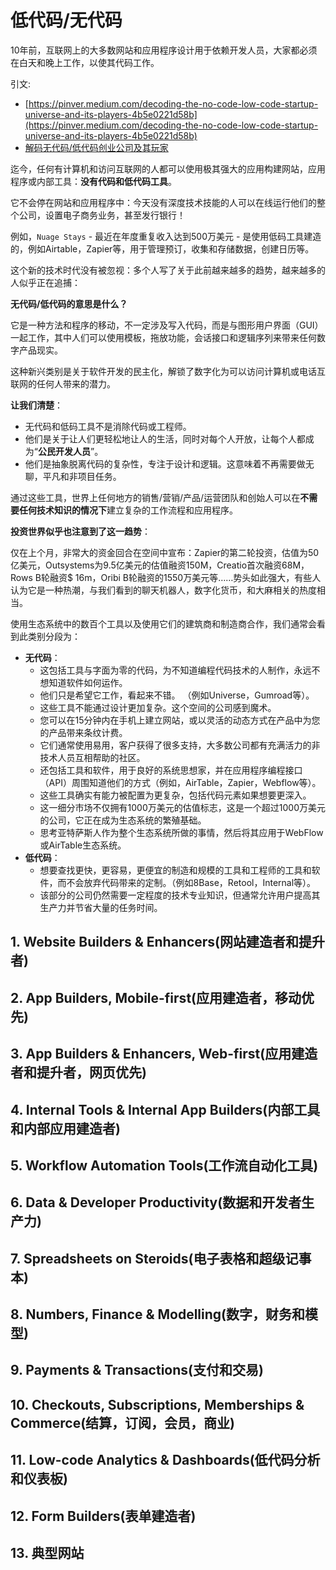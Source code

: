 # 低代码/无代码

10年前，互联网上的大多数网站和应用程序设计用于依赖开发人员，大家都必须在白天和晚上工作，以使其代码工作。

引文:
* [https://pinver.medium.com/decoding-the-no-code-low-code-startup-universe-and-its-players-4b5e0221d58b](https://pinver.medium.com/decoding-the-no-code-low-code-startup-universe-and-its-players-4b5e0221d58b)
* [解码无代码/低代码创业公司及其玩家](https://www.toutiao.com/i6991709936115794464/?tt_from=dingtalk&utm_campaign=client_share&timestamp=1628139654&app=news_article&utm_source=dingtalk&utm_medium=toutiao_ios&use_new_style=1&req_id=202108051300540101351641010905CFE6&share_token=293D09F7-CD57-42A7-9FC3-7FA64ECB8F20&dtshare_count=1&group_id=6991709936115794464)

迄今，任何有计算机和访问互联网的人都可以使用极其强大的应用构建网站，应用程序或内部工具：**没有代码和低代码工具**。

它不会停在网站和应用程序中：今天没有深度技术技能的人可以在线运行他们的整个公司，设置电子商务业务，甚至发行银行！

例如，`Nuage Stays` - 最近在年度重复收入达到500万美元 - 是使用低码工具建造的，例如Airtable，Zapier等，用于管理预订，收集和存储数据，创建日历等。

这个新的技术时代没有被忽视：多个人写了关于此前越来越多的趋势，越来越多的人似乎正在追捕：

**无代码/低代码的意思是什么？**

它是一种方法和程序的移动，不一定涉及写入代码，而是与图形用户界面（GUI）一起工作，其中人们可以使用模板，拖放功能，会话接口和逻辑序列来带来任何数字产品现实。

这种新兴类别是关于软件开发的民主化，解锁了数字化为可以访问计算机或电话互联网的任何人带来的潜力。

**让我们清楚**：

- 无代码和低码工具不是消除代码或工程师。
- 他们是关于让人们更轻松地让人的生活，同时对每个人开放，让每个人都成为“__公民开发人员__”。
- 他们是抽象脱离代码的复杂性，专注于设计和逻辑。这意味着不再需要做无聊，平凡和非项目任务。

通过这些工具，世界上任何地方的销售/营销/产品/运营团队和创始人可以在**不需要任何技术知识的情况下**建立复杂的工作流程和应用程序。

**投资世界似乎也注意到了这一趋势**：

仅在上个月，非常大的资金回合在空间中宣布：Zapier的第二轮投资，估值为50亿美元，Outsystems为9.5亿美元的估值融资150M，Creatio首次融资68M，Rows B轮融资$ 16m，Oribi B轮融资的1550万美元等……势头如此强大，有些人认为它是一种热潮，与我们看到的聊天机器人，数字化货币，和大麻相关的热度相当。

使用生态系统中的数百个工具以及使用它们的建筑商和制造商合作，我们通常会看到此类别分段为：

- **无代码**：
  - 这包括工具与字面为零的代码，为不知道编程代码技术的人制作，永远不想知道软件如何运作。
  - 他们只是希望它工作，看起来不错。 （例如Universe，Gumroad等）。
  - 这些工具不能通过设计更加复杂。这个空间的公司感到魔术。
  - 您可以在15分钟内在手机上建立网站，或以灵活的动态方式在产品中为您的产品带来条纹计费。
  - 它们通常使用易用，客户获得了很多支持，大多数公司都有充满活力的非技术人员互相帮助的社区。
  - 还包括工具和软件，用于良好的系统思想家，并在应用程序编程接口（API）周围知道他们的方式（例如，AirTable，Zapier，Webflow等）。
  - 这些工具确实有能力被配置为更复杂，包括代码元素如果想要更深入。
  - 这一细分市场不仅拥有1000万美元的估值标志，这是一个超过1000万美元的公司，它正在成为生态系统的繁殖基础。
  - 思考亚特萨斯人作为整个生态系统所做的事情，然后将其应用于WebFlow或AirTable生态系统。
- **低代码**：
  - 想要查找更快，更容易，更便宜的制造和规模的工具和工程师的工具和软件，而不会放弃代码带来的定制。（例如8Base，Retool，Internal等）。
  - 该部分的公司仍然需要一定程度的技术专业知识，但通常允许用户提高其生产力并节省大量的任务时间。

## 1. Website Builders & Enhancers(网站建造者和提升者)

## 2. App Builders, Mobile-first(应用建造者，移动优先)

## 3. App Builders & Enhancers, Web-first(应用建造者和提升者，网页优先)

## 4. Internal Tools & Internal App Builders(内部工具和内部应用建造者)

## 5. Workflow Automation Tools(工作流自动化工具)

## 6. Data & Developer Productivity(数据和开发者生产力)

## 7. Spreadsheets on Steroids(电子表格和超级记事本)

## 8. Numbers, Finance & Modelling(数字，财务和模型)

## 9. Payments & Transactions(支付和交易)

## 10. Checkouts, Subscriptions, Memberships & Commerce(结算，订阅，会员，商业)

## 11. Low-code Analytics & Dashboards(低代码分析和仪表板)

## 12. Form Builders(表单建造者)

## 13. 典型网站


